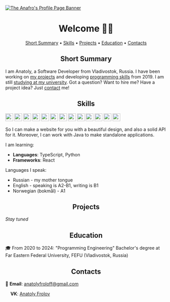 [![The Anafro's Profile Page Banner](https://github.com/anafro/anafro/blob/main/Banners/Anafro-Readme-Banner.svg "Press the right mouse button and then press 'Copy the URL' to copy the URL to my GitHub page")](https://github.com/anafro)

<h1 align="center">Welcome 👋🏼</h1>

<p align="center">
    <a href="#short-summary">Short Summary</a> •
    <a href="#skills">Skills</a> •
    <a href="#projects">Projects</a> •
    <a href="#education">Education</a> •
    <a href="#contacts">Contacts</a>
</p>

<h2 align="center">Short Summary</h2>
I am Anatoly, a Software Developer from Vladivostok, Russia. I have been working on <a href="#projects">my projects</a> and developing <a href="#skills">programming skills</a> from 2019. I am still <a href="#education">studying at my university</a>. Got a question? Want to hire me? Have a project idea? Just <a href="#contacts">contact</a> me!

<h2 align="center">Skills</h2>
<p><img src="https://raw.githubusercontent.com/anafro/anafro/main/Badges/Java.svg" height="24"> <img src="https://raw.githubusercontent.com/anafro/anafro/main/Badges/Web.svg" height="24"> <img src="https://raw.githubusercontent.com/anafro/anafro/main/Badges/JavaScript.svg" height="24"> <img src="https://raw.githubusercontent.com/anafro/anafro/main/Badges/Sass.svg" height="24"> <img src="https://raw.githubusercontent.com/anafro/anafro/main/Badges/MySQL.svg" height="24"> <img src="https://raw.githubusercontent.com/anafro/anafro/main/Badges/Adobe-Illustrator.svg" height="24"> <img src="https://raw.githubusercontent.com/anafro/anafro/main/Badges/PHP.svg" height="24"> <img src="https://raw.githubusercontent.com/anafro/anafro/main/Badges/Python.svg" height="24"> <img src="https://raw.githubusercontent.com/anafro/anafro/main/Badges/Express.svg" height="24"> <img src="https://raw.githubusercontent.com/anafro/anafro/main/Badges/Prisma.svg" height="24"> <img src="https://raw.githubusercontent.com/anafro/anafro/main/Badges/React.svg" height="24"> <img src="https://raw.githubusercontent.com/anafro/anafro/main/Badges/Redux.svg" height="24"> <img src="https://raw.githubusercontent.com/anafro/anafro/main/Badges/Rxjs.svg" height="24"> </p>

So I can make a website for you with a beautiful design, and also a solid API for it. Moreover, I can work with Java to make standalone applications.

I am learning:

* **Languages**: TypeScript, Python
* **Frameworks**: React

Languages I speak:

* Russian - my mother tongue
* English - speaking is A2-B1, writing is B1
* Norwegian (bokmål) - A1

<h2 align="center">Projects</h2>

*Stay tuned*


<h2 align="center">Education</h2>

🎓 From 2020 to 2024: "Programming Engineering" Bachelor's degree at Far Eastern Federal University, FEFU (Vladivostok, Russia)

<h2 align="center">Contacts</h2>

📧 **Email**: <a href="mailto:anatolyfroloff@gmail.com">anatolyfroloff@gmail.com</a><!-- and <a href="mailto:contact@anafro.ru">contact@anafro.ru</a>-->

<img src="https://upload.wikimedia.org/wikipedia/commons/thumb/2/21/VK.com-logo.svg/288px-VK.com-logo.svg.png" width="12" height="12"> **VK**: <a href="https://vk.com/anafro">Anatoly Frolov</a>